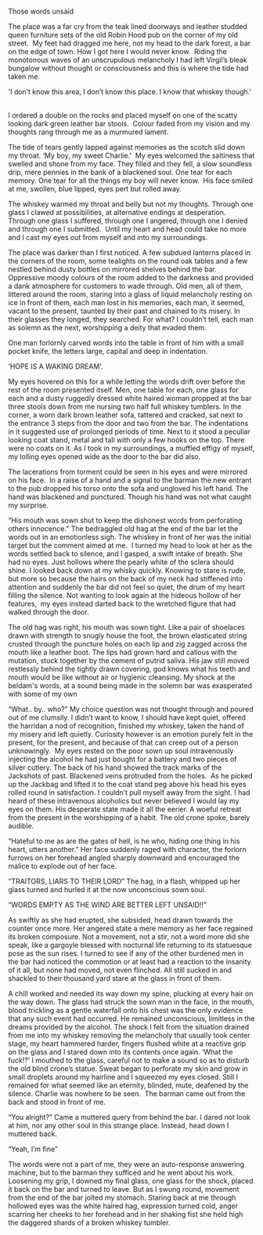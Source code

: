 Those words unsaid

The place was a far cry from the teak lined doorways and leather studded queen furniture sets of the old Robin Hood pub on the corner of my old street.  My feet had dragged me here, not my head to the dark forest, a bar on the edge of town. How I got here I would never know.  Riding the monotonous waves of an unscrupulous melancholy I had left Virgil’s bleak bungalow without thought or consciousness and this is where the tide had taken me. 

'I don’t know this area, I don’t know this place. I know that whiskey though.'  

I ordered a double on the rocks and placed myself on one of the scatty looking dark green leather bar stools.  Colour faded from my vision and my thoughts rang through me as a murmured lament. 

The tide of tears gently lapped against memories as the scotch slid down my throat. ‘My boy, my sweet Charlie.'  My eyes welcomed the saltiness that swelled and shone from my face. They filled and they fell, a slow soundless drip, mere pennies in the bank of a blackened soul. One tear for each memory. One tear for all the things my boy will never know.  His face smiled at me, swollen, blue lipped, eyes pert but rolled away. 

The whiskey warmed my throat and belly but not my thoughts. Through one glass I clawed at possibilities, at alternative endings at desperation. Through one glass I suffered, through one I angered, through one I denied and through one I submitted.  Until my heart and head could take no more and I cast my eyes out from myself and into my surroundings. 

The place was darker than I first noticed. A few subdued lanterns placed in the corners of the room, some tealights on the round oak tables and a few nestled behind dusty bottles on mirrored shelves behind the bar. Oppressive moody colours of the room added to the darkness and provided a dank atmosphere for customers to wade through. Old men, all of them, littered around the room, staring into a glass of liquid melancholy resting on ice in front of them, each man lost in his memories, each man, it seemed, vacant to the present, taunted by their past and chained to its misery. In their glasses they longed, they searched. For what? I couldn’t tell, each man as solemn as the next, worshipping a deity that evaded them. 

One man forlornly carved words into the table in front of him with a small pocket knife, the letters large, capital and deep in indentation. 

‘HOPE IS A WAKING DREAM’. 

My eyes hovered on this for a while letting the words drift over before the rest of the room presented itself. Men, one table for each, one glass for each and a dusty ruggedly dressed white haired woman propped at the bar three stools down from me nursing two half full whiskey tumblers. In the corner, a worn dark brown leather sofa, tattered and cracked, sat next to the entrance 3 steps from the door and two from the bar. The indentations in it suggested use of prolonged periods of time. Next to it stood a peculiar looking coat stand, metal and tall with only a few hooks on the top. There were no coats on it. As I took in my surroundings, a muffled effigy of myself, my lolling eyes opened wide as the door to the bar did also. 

The lacerations from torment could be seen in his eyes and were mirrored on his face.  In a raise of a hand and a signal to the barman the new entrant to the pub dropped his torso onto the sofa and ungloved his left hand. The hand was blackened and punctured. Though his hand was not what caught my surprise. 

“His mouth was sown shut to keep the dishonest words from perforating others innocence.” The bedraggled old hag at the end of the bar let the words out in an emotionless sigh. The whiskey in front of her was the initial target but the comment aimed at me.  I turned my head to look at her as the words settled back to silence, and I gasped, a swift intake of breath. She had no eyes. Just hollows where the pearly white of the sclera should shine. I looked back down at my whisky quickly. Knowing to stare is rude, but more so because the hairs on the back of my neck had stiffened into attention and suddenly the bar did not feel so quiet, the drum of my heart filling the silence. Not wanting to look again at the hideous hollow of her features,  my eyes instead darted back to the wretched figure that had walked through the door. 

The old hag was right, his mouth was sown tight. Like a pair of shoelaces drawn with strength to snugly house the foot, the brown elasticated string crusted through the puncture holes on each lip and zig zagged across the mouth like a leather boot. The lips had grown hard and callous with the mutation, stuck together by the cement of putrid saliva. His jaw still moved restlessly behind the tightly drawn covering, god knows what his teeth and mouth would be like without air or hygienic cleansing. My shock at the beldam's words, at a sound being made in the solemn bar was exasperated with some of my own 

“What.. by.. who?” My choice question was not thought through and poured out of me clumsily. I didn’t want to know, I should have kept quiet, offered the harridan a nod of recognition, finished my whiskey, taken the hand of my misery and left quietly. Curiosity however is an emotion purely felt in the present, for the present, and because of that can creep out of a person unknowingly.  My eyes rested on the poor sown up soul intravenously injecting the alcohol he had just bought for a battery and two pieces of silver cutlery. The back of his hand showed the track marks of the Jackshots of past. Blackened veins protruded from the holes.  As he picked up the Jackbag and lifted it to the coat stand peg above his head his eyes rolled round in satisfaction. I couldn’t pull myself away from the sight. I had heard of these intravenous alcoholics but never believed I would lay my eyes on them. His desperate state made it all the eerier. A woeful retreat from the present in the worshipping of a habit. The old crone spoke, barely audible. 

“Hateful to me as are the gates of hell, is he who, hiding one thing in his heart, utters another.” Her face suddenly raged with character, the forlorn furrows on her forehead angled sharply downward and encouraged the malice to explode out of her face.  

“TRAITORS, LIARS TO THEIR LORD” The hag, in a flash, whipped up her glass turned and hurled it at the now unconscious sown soul. 

“WORDS EMPTY AS THE WIND ARE BETTER LEFT UNSAID!!” 

As swiftly as she had erupted, she subsided, head drawn towards the counter once more. Her angered state a mere memory as her face regained its broken composure. Not a movement, not a stir, not a word more did she speak, like a gargoyle blessed with nocturnal life returning to its statuesque pose as the sun rises. I turned to see if any of the other burdened men in the bar had noticed the commotion or at least had a reaction to the insanity of it all, but none had moved, not even flinched. All still sucked in and shackled to their thousand yard stare at the glass in front of them.  

A chill worked and needed its way down my spine, plucking at every hair on the way down. The glass had struck the sown man in the face, in the mouth, blood trickling as a gentle waterfall onto his chest was the only evidence that any such event had occurred. He remained unconscious, limitless in the dreams provided by the alcohol. The shock I felt from the situation drained from me into my whiskey removing the melancholy that usually took center stage, my heart hammered harder, fingers flushed white at a reactive grip on the glass and I stared down into its contents once again. ‘What the fuck!?’ I mouthed to the glass, careful not to make a sound so as to disturb the old blind crone’s statue. Sweat began to perforate my skin and grow in small droplets around my hairline and I squeezed my eyes closed. Still I remained for what seemed like an eternity, blinded, mute, deafened by the silence. Charlie was nowhere to be seen.  The barman came out from the back and stood in front of me. 

“You alright?” Came a muttered query from behind the bar. I dared not look at him, nor any other soul in this strange place. Instead, head down I muttered back.

“Yeah, I’m fine” 

The words were not a part of me, they were an auto-response answering machine, but to the barman they sufficed and he went about his work. Loosening my grip, I downed my final glass, one glass for the shock, placed it back on the bar and turned to leave. But as I swung round, movement from the end of the bar jolted my stomach. Staring back at me through hollowed eyes was the white haired hag, expression turned cold, anger scarring her cheeks to her forehead and in her shaking fist she held high the daggered shards of a broken whiskey tumbler. 